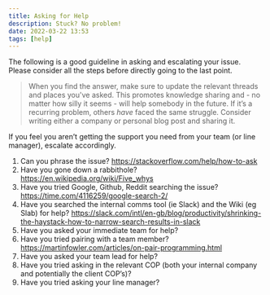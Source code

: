 ```yaml
---
title: Asking for Help
description: Stuck? No problem!
date: 2022-03-22 13:53
tags: [help]
---
```


The following is a good guideline in asking and escalating your issue. Please consider all the steps before directly going to the last point.

> When you find the answer, make sure to update the relevant threads and places you've asked. This promotes knowledge sharing and - no matter how silly it seems - will help somebody in the future. If it’s a recurring problem, others _have_ faced the same struggle. Consider writing either a company or personal blog post and sharing it.

If you feel you aren’t getting the support you need from your team (or line manager), escalate accordingly.

1. Can you phrase the issue? https://stackoverflow.com/help/how-to-ask
1. Have you gone down a rabbithole? https://en.wikipedia.org/wiki/Five_whys
1. Have you tried Google, Github, Reddit searching the issue? https://time.com/4116259/google-search-2/
1. Have you searched the internal comms tool (ie Slack) and the Wiki (eg Slab) for help? https://slack.com/intl/en-gb/blog/productivity/shrinking-the-haystack-how-to-narrow-search-results-in-slack
1. Have you asked your immediate team for help?
1. Have you tried pairing with a team member? https://martinfowler.com/articles/on-pair-programming.html
1. Have you asked your team lead for help?
1. Have you tried asking in the relevant COP (both your internal company and potentially the client COP’s)?
1. Have you tried asking your line manager?
